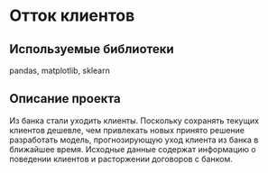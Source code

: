 # Отток клиентов

## Используемые библиотеки
pandas, matplotlib, sklearn

## Описание проекта

Из банка стали уходить клиенты. Поскольку сохранять текущих клиентов дешевле, чем привлекать новых принято решение разработать модель, прогнозирующую уход клиента из банка в ближайшее время. Исходные данные содержат информацию о поведении клиентов и расторжении договоров с банком.
